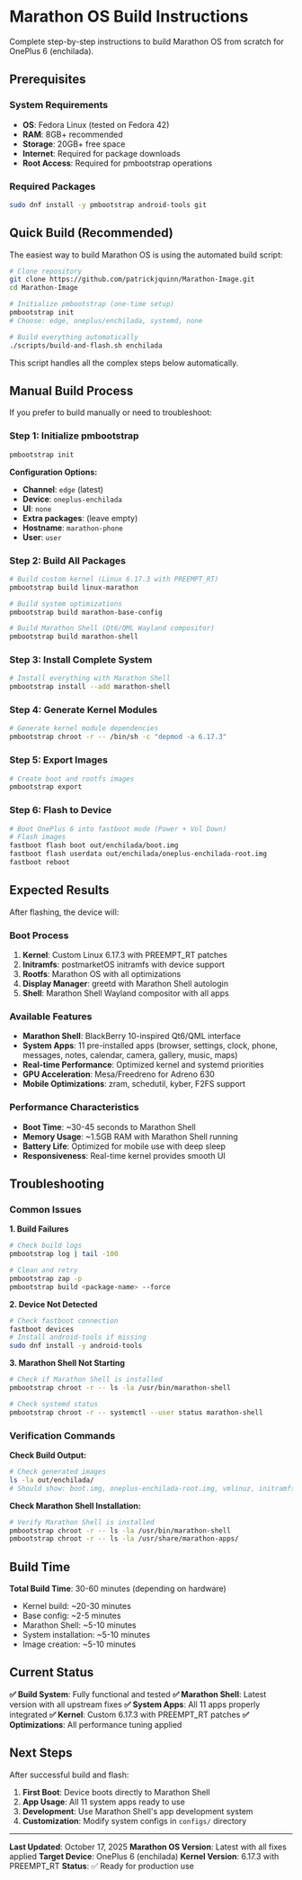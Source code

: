 # Marathon OS Build Instructions

Complete step-by-step instructions to build Marathon OS from scratch for OnePlus 6 (enchilada).

## Prerequisites

### System Requirements
- **OS**: Fedora Linux (tested on Fedora 42)
- **RAM**: 8GB+ recommended
- **Storage**: 20GB+ free space
- **Internet**: Required for package downloads
- **Root Access**: Required for pmbootstrap operations

### Required Packages
```bash
sudo dnf install -y pmbootstrap android-tools git
```

## Quick Build (Recommended)

The easiest way to build Marathon OS is using the automated build script:

```bash
# Clone repository
git clone https://github.com/patrickjquinn/Marathon-Image.git
cd Marathon-Image

# Initialize pmbootstrap (one-time setup)
pmbootstrap init
# Choose: edge, oneplus/enchilada, systemd, none

# Build everything automatically
./scripts/build-and-flash.sh enchilada
```

This script handles all the complex steps below automatically.

## Manual Build Process

If you prefer to build manually or need to troubleshoot:

### Step 1: Initialize pmbootstrap

```bash
pmbootstrap init
```

**Configuration Options:**
- **Channel**: `edge` (latest)
- **Device**: `oneplus-enchilada`
- **UI**: `none`
- **Extra packages**: (leave empty)
- **Hostname**: `marathon-phone`
- **User**: `user`

### Step 2: Build All Packages

```bash
# Build custom kernel (Linux 6.17.3 with PREEMPT_RT)
pmbootstrap build linux-marathon

# Build system optimizations
pmbootstrap build marathon-base-config

# Build Marathon Shell (Qt6/QML Wayland compositor)
pmbootstrap build marathon-shell
```

### Step 3: Install Complete System

```bash
# Install everything with Marathon Shell
pmbootstrap install --add marathon-shell
```

### Step 4: Generate Kernel Modules

```bash
# Generate kernel module dependencies
pmbootstrap chroot -r -- /bin/sh -c "depmod -a 6.17.3"
```

### Step 5: Export Images

```bash
# Create boot and rootfs images
pmbootstrap export
```

### Step 6: Flash to Device

```bash
# Boot OnePlus 6 into fastboot mode (Power + Vol Down)
# Flash images
fastboot flash boot out/enchilada/boot.img
fastboot flash userdata out/enchilada/oneplus-enchilada-root.img
fastboot reboot
```

## Expected Results

After flashing, the device will:

### Boot Process
1. **Kernel**: Custom Linux 6.17.3 with PREEMPT_RT patches
2. **Initramfs**: postmarketOS initramfs with device support  
3. **Rootfs**: Marathon OS with all optimizations
4. **Display Manager**: greetd with Marathon Shell autologin
5. **Shell**: Marathon Shell Wayland compositor with all apps

### Available Features
- **Marathon Shell**: BlackBerry 10-inspired Qt6/QML interface
- **System Apps**: 11 pre-installed apps (browser, settings, clock, phone, messages, notes, calendar, camera, gallery, music, maps)
- **Real-time Performance**: Optimized kernel and systemd priorities
- **GPU Acceleration**: Mesa/Freedreno for Adreno 630
- **Mobile Optimizations**: zram, schedutil, kyber, F2FS support

### Performance Characteristics
- **Boot Time**: ~30-45 seconds to Marathon Shell
- **Memory Usage**: ~1.5GB RAM with Marathon Shell running
- **Battery Life**: Optimized for mobile use with deep sleep
- **Responsiveness**: Real-time kernel provides smooth UI

## Troubleshooting

### Common Issues

**1. Build Failures**
```bash
# Check build logs
pmbootstrap log | tail -100

# Clean and retry
pmbootstrap zap -p
pmbootstrap build <package-name> --force
```

**2. Device Not Detected**
```bash
# Check fastboot connection
fastboot devices
# Install android-tools if missing
sudo dnf install -y android-tools
```

**3. Marathon Shell Not Starting**
```bash
# Check if Marathon Shell is installed
pmbootstrap chroot -r -- ls -la /usr/bin/marathon-shell

# Check systemd status
pmbootstrap chroot -r -- systemctl --user status marathon-shell
```

### Verification Commands

**Check Build Output:**
```bash
# Check generated images
ls -la out/enchilada/
# Should show: boot.img, oneplus-enchilada-root.img, vmlinuz, initramfs
```

**Check Marathon Shell Installation:**
```bash
# Verify Marathon Shell is installed
pmbootstrap chroot -r -- ls -la /usr/bin/marathon-shell
pmbootstrap chroot -r -- ls -la /usr/share/marathon-apps/
```

## Build Time

**Total Build Time**: 30-60 minutes (depending on hardware)
- Kernel build: ~20-30 minutes
- Base config: ~2-5 minutes  
- Marathon Shell: ~5-10 minutes
- System installation: ~5-10 minutes
- Image creation: ~5-10 minutes

## Current Status

**✅ Build System**: Fully functional and tested
**✅ Marathon Shell**: Latest version with all upstream fixes
**✅ System Apps**: All 11 apps properly integrated
**✅ Kernel**: Custom 6.17.3 with PREEMPT_RT patches
**✅ Optimizations**: All performance tuning applied

## Next Steps

After successful build and flash:

1. **First Boot**: Device boots directly to Marathon Shell
2. **App Usage**: All 11 system apps ready to use
3. **Development**: Use Marathon Shell's app development system
4. **Customization**: Modify system configs in `configs/` directory

---

**Last Updated**: October 17, 2025
**Marathon OS Version**: Latest with all fixes applied
**Target Device**: OnePlus 6 (enchilada)
**Kernel Version**: 6.17.3 with PREEMPT_RT
**Status**: ✅ Ready for production use
